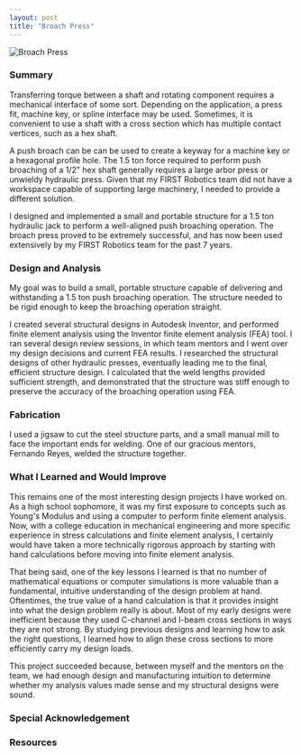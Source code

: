 ```yaml
---
layout: post
title: "Broach Press"
---
```

![Broach Press]({{site.url}}/assets/projects/bp_1stprincipal.jpg)
<!--more-->
<h3>Summary</h3>
Transferring torque between a shaft and rotating component requires a mechanical interface of some sort. Depending on the application, a press fit, machine key, or spline interface may be used. Sometimes, it is convenient to use a shaft with a cross section which has multiple contact vertices, such as a hex shaft.

A push broach can be can be used to create a keyway for a machine key or a hexagonal profile hole. The 1.5 ton force required to perform push broaching of a 1/2" hex shaft generally requires a large arbor press or unwieldy hydraulic press. Given that my FIRST Robotics team did not have a workspace capable of supporting large machinery, I needed to provide a different solution.

I designed and implemented a small and portable structure for a 1.5 ton hydraulic jack to perform a well-aligned push broaching operation. The broach press proved to be extremely successful, and has now been used extensively by my FIRST Robotics team for the past 7 years.

<h3>Design and Analysis</h3>
My goal was to build a small, portable structure capable of delivering and withstanding a 1.5 ton push broaching operation. The structure needed to be rigid enough to keep the broaching operation straight.

I created several structural designs in Autodesk Inventor, and performed finite element analysis using the Inventor finite element analysis (FEA) tool. I ran several design review sessions, in which team mentors and I went over my design decisions and current FEA results. I researched the structural designs of other hydraulic presses, eventually leading me to the final, efficient structure design. I calculated that the weld lengths provided sufficient strength, and demonstrated that the structure was stiff enough to preserve the accuracy of the broaching operation using FEA.

<h3>Fabrication</h3>
I used a jigsaw to cut the steel structure parts, and a small manual mill to face the important ends for welding. One of our gracious mentors, Fernando Reyes, welded the structure together.

<h3>What I Learned and Would Improve</h3>
This remains one of the most interesting design projects I have worked on. As a high school sophomore, it was my first exposure to concepts such as Young's Modulus and using a computer to perform finite element analysis. Now, with a college education in mechanical engineering and more specific experience in stress calculations and finite element analysis, I certainly would have taken a more technically rigorous approach by starting with hand calculations before moving into finite element analysis.

That being said, one of the key lessons I learned is that no number of mathematical equations or computer simulations is more valuable than a fundamental, intuitive understanding of the design problem at hand. Oftentimes, the true value of a hand calculation is that it provides insight into what the design problem really is about. Most of my early designs were inefficient because they used C-channel and I-beam cross sections in ways they are not strong. By studying previous designs and learning how to ask the right questions, I learned how to align these cross sections to more efficiently carry my design loads.

This project succeeded because, between myself and the mentors on the team, we had enough design and manufacturing intuition to determine whether my analysis values made sense and my structural designs were sound.

<h3>Special Acknowledgement</h3>


<h3>Resources</h3>
